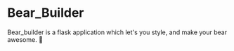 # Bear_Builder
Bear_builder is a flask application which let's you style, and make your bear awesome. 🐻

